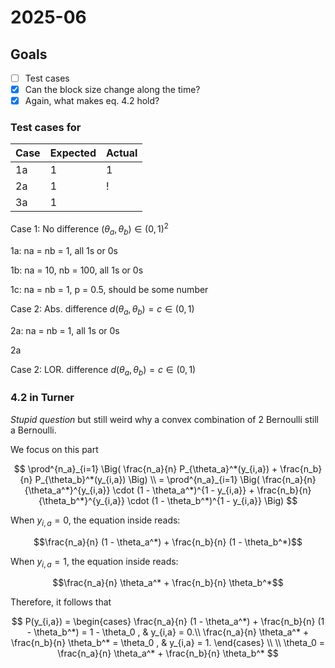 # 2025-06

## Goals

* [ ] Test cases
* [x] Can the block size change along the time?
* [x] Again, what makes eq. 4.2 hold?

### Test cases for 

| Case 	| Expected 	| Actual 	|
|------	|----------	|--------	|
| 1a   	| 1        	| 1      	|
| 2a   	| 1        	| !       	|
| 3a   	| 1        	|        	|

Case 1: No difference $(\theta_a, \theta_b) \in (0,1)^2$

1a: na = nb = 1, all 1s or 0s

1b: na = 10, nb = 100, all 1s or 0s

1c: na = nb = 1, p = 0.5, should be some number

Case 2: Abs. difference $d(\theta_a, \theta_b) = c \in (0,1)$

2a: na = nb = 1, all 1s or 0s

2a

Case 2: LOR. difference $d(\theta_a, \theta_b) = c \in (0,1)$

### 4.2  in Turner

_Stupid question_ but still weird why a convex combination of 2 Bernoulli still
a Bernoulli.

We focus on this part 

```math

\prod^{n_a}_{i=1} \Big(
    \frac{n_a}{n} P_{\theta_a}^*(y_{i,a}) + 
    \frac{n_b}{n} P_{\theta_b}^*(y_{i,a})
\Big) \\
=
\prod^{n_a}_{i=1} \Big(
    \frac{n_a}{n} {\theta_a^*}^{y_{i,a}} \cdot (1 - \theta_a^*)^{1 - y_{i,a}} + 
    \frac{n_b}{n} {\theta_b^*}^{y_{i,a}} \cdot (1 - \theta_b^*)^{1 - y_{i,a}}
\Big)

```

When $y_{i,a} = 0$, the equation inside reads:

```math
\frac{n_a}{n} (1 - \theta_a^*) + \frac{n_b}{n} (1 - \theta_b^*)
```

When $y_{i,a} = 1$, the equation inside reads:

```math
\frac{n_a}{n} \theta_a^* + \frac{n_b}{n} \theta_b^*
```


Therefore, it follows that

```math

P(y_{i,a})
=   \begin{cases}
    \frac{n_a}{n} (1 - \theta_a^*) + \frac{n_b}{n} (1 - \theta_b^*)
    = 1 - \theta_0    , & y_{i,a} = 0.\\
    \frac{n_a}{n} \theta_a^* + \frac{n_b}{n} \theta_b^* 
    = \theta_0    , & y_{i,a} = 1.
    \end{cases} \\

\\

\theta_0 = \frac{n_a}{n} \theta_a^* + \frac{n_b}{n} \theta_b^* 
```
